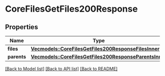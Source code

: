 # CoreFilesGetFiles200Response

## Properties

Name | Type | Description | Notes
------------ | ------------- | ------------- | -------------
**files** | [**Vec<models::CoreFilesGetFiles200ResponseFilesInner>**](core_files_get_files_200_response_files_inner.md) |  | 
**parents** | [**Vec<models::CoreFilesGetFiles200ResponseParentsInner>**](core_files_get_files_200_response_parents_inner.md) |  | 

[[Back to Model list]](../README.md#documentation-for-models) [[Back to API list]](../README.md#documentation-for-api-endpoints) [[Back to README]](../README.md)


